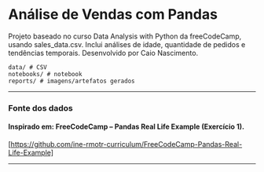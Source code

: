 # Análise de Vendas com Pandas
Projeto baseado no curso Data Analysis with Python da freeCodeCamp, usando sales_data.csv. Inclui análises de idade, quantidade de pedidos e tendências temporais. Desenvolvido por Caio Nascimento.

```
data/ # CSV
notebooks/ # notebook
reports/ # imagens/artefatos gerados
```
--------
### Fonte dos dados

#### Inspirado em: FreeCodeCamp – Pandas Real Life Example (Exercício 1).
[https://github.com/ine-rmotr-curriculum/FreeCodeCamp-Pandas-Real-Life-Example]

--------